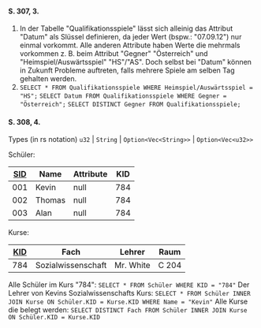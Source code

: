 #### S. 307, 3.
1. In der Tabelle "Qualifikationsspiele" lässt sich alleinig das Attribut "Datum" als Slüssel definieren, da jeder Wert (bspw.: "07.09.12") nur einmal vorkommt. Alle anderen Attribute haben Werte die mehrmals vorkommen z. B. beim Attribut "Gegner" "Österreich" und "Heimspiel/Auswärtsspiel" "HS"/"AS". Doch selbst bei "Datum" können in Zukunft Probleme auftreten, falls mehrere Spiele am selben Tag gehalten werden.
2. `SELECT * FROM Qualifikationsspiele WHERE Heimspiel/Auswärtsspiel = "HS";`
   `SELECT Datum FROM Qualifikationsspiele WHERE Gegner = "Österreich";`
   `SELECT DISTINCT Gegner FROM Qualifikationsspiele;`

#### S. 308, 4.
Types (in rs notation)
`u32` | `String` | `Option<Vec<String>>` | `Option<Vec<u32>>`

Schüler:

| <u>SID</u> | Name   | Attribute | KID |
| ---------- | ------ | --------- | --- |
| 001        | Kevin  | null      | 784 |
| 002        | Thomas | null      | 784 |
| 003        | Alan   | null      | 784 |

Kurse:

| <u>KID</u> | Fach               | Lehrer    | Raum  |
| ---------- | ------------------ | --------- | ----- |
| 784        | Sozialwissenschaft | Mr. White | C 204 |
Alle Schüler im Kurs "784": `SELECT * FROM Schüler WHERE KID = "784"`
Der Lehrer von Kevins Sozialwissenschafts Kurs: `SELECT * FROM Schüler INNER JOIN Kurse ON Schüler.KID = Kurse.KID WHERE Name = "Kevin"`
Alle Kurse die belegt werden: `SELECT DISTINCT Fach FROM Schüler INNER JOIN Kurse ON Schüler.KID = Kurse.KID`